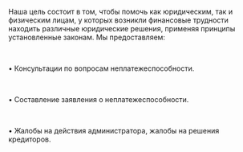 Наша цель состоит в том, чтобы помочь как юридическим, так и физическим лицам, у которых возникли финансовые трудности находить различные юридические решения, применяя принципы установленные законам. Мы предоставляем:

<br/>

• Консультации по вопросам неплатежеспособности.

<br/>

• Составление заявления о неплатежеспособности.

<br/>

• Жалобы на действия администратора, жалобы на решения кредиторов.
